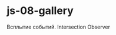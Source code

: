 # js-08-gallery

Всплытие событий. Intersection Observer

<!-- ! Разбей задание на несколько подзадач:

+ Создание и рендер разметки по массиву данных и предоставленному шаблону.

+ Реализация делегирования на галерее ul.js-gallery и получение url большого изображения.
+ Открытие модального окна по клику на элементе галереи.
+ Подмена значения атрибута src элемента img.lightbox__image.

+ Закрытие модального окна по клику на кнопку button[data-action="close-lightbox"].

+ Очистка значения атрибута src элемента img.lightbox__image. Это необходимо для того, чтобы при следующем открытии модального окна, пока грузится изображение, мы не видели предыдущее. -->

<!--
+ - Закрытие модального окна по клику на `div.lightbox__overlay`.
+ - Закрытие модального окна по нажатию клавиши `ESC`.
? - Пролистывание изображений галереи в открытом модальном окне клавишами "влево" и "вправо".

+  если вешаешь слушателя на window - то нужно и убрать его при сворачивании оверлея - чтобы он не ловил случайные нажатия!

+ если добавляешь путь на картинку, то при переходе на следующую ('click') - нужно очищать путь - чтобы при открытии след.картинки не висела старая;

-->
